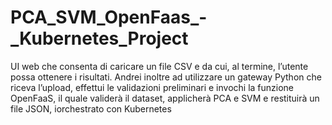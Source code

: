 # PCA_SVM_OpenFaas_-_Kubernetes_Project
UI web che consenta di caricare un file CSV e da cui, al termine, l’utente possa ottenere i risultati. Andrei inoltre ad utilizzare un gateway Python che riceva l’upload, effettui le validazioni preliminari e invochi la funzione OpenFaaS, il quale validerà il dataset, applicherà PCA e SVM e restituirà un file JSON, iorchestrato con Kubernetes
